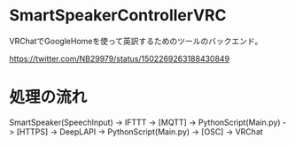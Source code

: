 # SmartSpeakerControllerVRC
VRChatでGoogleHomeを使って英訳するためのツールのバックエンド。

https://twitter.com/NB29979/status/1502269263188430849

# 処理の流れ
SmartSpeaker(SpeechInput) -> IFTTT -> [MQTT] -> PythonScript(Main.py) -> [HTTPS] -> DeepLAPI -> PythonScript(Main.py) -> [OSC] -> VRChat
